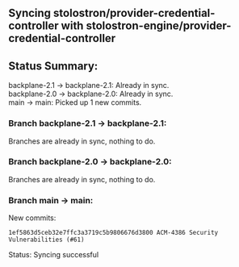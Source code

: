 ## Syncing stolostron/provider-credential-controller with stolostron-engine/provider-credential-controller

## Status Summary:

backplane-2.1 -> backplane-2.1: Already in sync.  
backplane-2.0 -> backplane-2.0: Already in sync.  
main -> main: Picked up 1 new commits.  

### Branch backplane-2.1 -> backplane-2.1:

Branches are already in sync, nothing to do.

### Branch backplane-2.0 -> backplane-2.0:

Branches are already in sync, nothing to do.

### Branch main -> main:

New commits:

```
1ef5863d5ceb32e7ffc3a3719c5b9806676d3800 ACM-4386 Security Vulnerabilities (#61)
```

Status: Syncing successful
